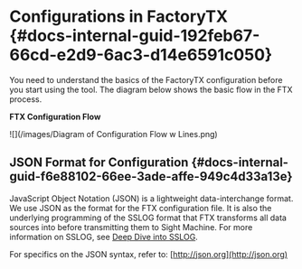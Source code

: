# Configurations in FactoryTX {#docs-internal-guid-192feb67-66cd-e2d9-6ac3-d14e6591c050}

You need to understand the basics of the FactoryTX configuration before you start using the tool. The diagram below shows the basic flow in the FTX process.

**FTX Configuration Flow**

![](/images/Diagram of Configuration Flow w Lines.png)

## JSON Format for Configuration {#docs-internal-guid-f6e88102-66ee-3ade-affe-949c4d33a13e}

JavaScript Object Notation \(JSON\) is a lightweight data-interchange format. We use JSON as the format for the FTX configuration file. It is also the underlying programming of the SSLOG format that FTX transforms all data sources into before transmitting them to Sight Machine. For more information on SSLOG, see [Deep Dive into SSLOG](/deep-dive-into-sslog.md).

For specifics on the JSON syntax, refer to: [http://json.org](http://json.org)

